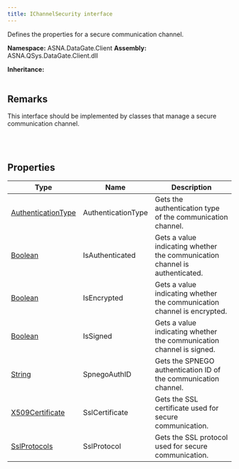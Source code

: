 ```yaml
---
title: IChannelSecurity interface
---
```


Defines the properties for a secure communication channel.

**Namespace:** ASNA.DataGate.Client
**Assembly:** ASNA.QSys.DataGate.Client.dll

**Inheritance:** 
<br>
<br>

## Remarks
This interface should be implemented by classes that manage a secure communication channel.

<br>
<br>

## Properties

| Type | Name | Description
| --- | --- | --- 
| [AuthenticationType](/reference/datagate/data-gate-client/authentication-type.html) | AuthenticationType | Gets the authentication type of the communication channel. |
| [Boolean](https://docs.microsoft.com/en-us/dotnet/api/system.boolean) | IsAuthenticated | Gets a value indicating whether the communication channel is authenticated. |
| [Boolean](https://docs.microsoft.com/en-us/dotnet/api/system.boolean) | IsEncrypted | Gets a value indicating whether the communication channel is encrypted. |
| [Boolean](https://docs.microsoft.com/en-us/dotnet/api/system.boolean) | IsSigned | Gets a value indicating whether the communication channel is signed. |
| [String](https://learn.microsoft.com/en-us/dotnet/api/system.string?view=net-8.0) | SpnegoAuthID | Gets the SPNEGO authentication ID of the communication channel. |
| [X509Certificate](https://learn.microsoft.com/en-us/dotnet/api/system.security.cryptography.x509certificates.x509certificate?view=net-8.0) | SslCertificate | Gets the SSL certificate used for secure communication. |
| [SslProtocols](https://learn.microsoft.com/en-us/dotnet/api/system.security.authentication.sslprotocols?view=net-8.0) | SslProtocol | Gets the SSL protocol used for secure communication. |
